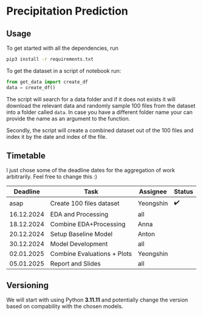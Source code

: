 # Precipitation Prediction 

## Usage
To get started with all the dependencies, run 
```sh
pip3 install -r requirements.txt
```

To get the dataset in a script of notebook run:
```py
from get_data import create_df
data = create_df()
```
The script will search for a data folder and if it 
does not exists it will download the relevant data 
and randomly sample 100 files from the dataset into
a folder called `data`. In case you have a different
folder name your can provide the name as an 
argument to the function.

Secondly, the script will create a combined dataset
out of the 100 files and index it by the date and 
index of the file.


## Timetable
I just chose some of the deadline dates for the 
aggregation of work arbitrarily. Feel free to
change this :)

|  Deadline  | Task                        | Assignee  | Status   |
| ---------- | --------------------------- | --------- | -------- |
| asap       | Create 100 files dataset    | Yeongshin | :heavy_check_mark: |
| 16.12.2024 | EDA and Processing          | all       |          |         
| 18.12.2024 | Combine EDA+Processing      | Anna      |          |
| 20.12.2024 | Setup Baseline Model        | Anton     |          |
| 30.12.2024 | Model Development           | all       |          | 
| 02.01.2025 | Combine Evaluations + Plots | Yeongshin |          | 
| 05.01.2025 | Report and Slides           | all       |          |
## Versioning
We will start with using Python **3.11.11** and 
potentially change the version based on compability
with the chosen models.

